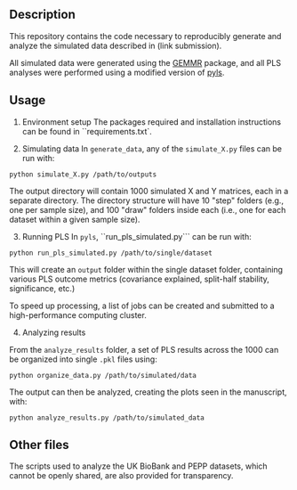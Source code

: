 ## Description

This repository contains the code necessary to reproducibly generate and analyze the simulated data described in (link submission).

All simulated data were generated using the [GEMMR](https://github.com/murraylab/gemmr) package, and all PLS analyses were performed using a modified version of [pyls](https://github.com/rmarkello/pyls). 



## Usage

1. Environment setup
The packages required and installation instructions can be found in ``requirements.txt`.


2. Simulating data
In ``generate_data``, any of the ``simulate_X.py`` files can be run with:

```
python simulate_X.py /path/to/outputs
```

The output directory will contain 1000 simulated X and Y matrices, each in a separate directory. The directory structure will have 10 "step" folders (e.g., one per sample size), and 100 "draw" folders inside each (i.e., one for each dataset within a given sample size).


3. Running PLS
In ``pyls``, ``run_pls_simulated.py``` can be run with:

```
python run_pls_simulated.py /path/to/single/dataset
```

This will create an ``output`` folder within the single dataset folder, containing various PLS outcome metrics (covariance explained, split-half stability, significance, etc.)

To speed up processing, a list of jobs can be created and submitted to a high-performance computing cluster.


4. Analyzing results

From the ``analyze_results`` folder, a set of PLS results across the 1000 can be organized into single ``.pkl`` files using:

```
python organize_data.py /path/to/simulated/data
```

The output can then be analyzed, creating the plots seen in the manuscript, with:

```
python analyze_results.py /path/to/simulated_data
```



## Other files

The scripts used to analyze the UK BioBank and PEPP datasets, which cannot be openly shared, are also provided for transparency. 
